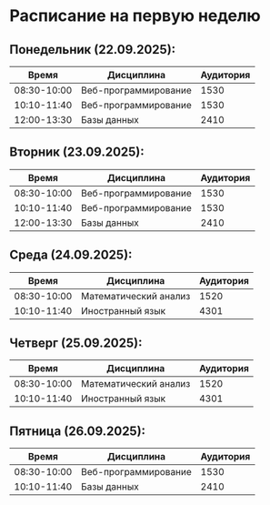 # Расписание на первую неделю

## Понедельник (22.09.2025):

| Время       | Дисциплина           | Аудитория |
| ----------- | -------------------- | --------- |
| 08:30-10:00 | Веб-программирование | 1530      |
| 10:10-11:40 | Веб-программирование | 1530      |
| 12:00-13:30 | Базы данных          | 2410      |

## Вторник (23.09.2025):

| Время       | Дисциплина           | Аудитория |
| ----------- | -------------------- | --------- |
| 08:30-10:00 | Веб-программирование | 1530      |
| 10:10-11:40 | Веб-программирование | 1530      |
| 12:00-13:30 | Базы данных          | 2410      |

## Среда (24.09.2025):

| Время       | Дисциплина            | Аудитория |
| ----------- | --------------------- | --------- |
| 08:30-10:00 | Математический анализ | 1520      |
| 10:10-11:40 | Иностранный язык      | 4301      |

## Четверг (25.09.2025):

| Время       | Дисциплина            | Аудитория |
| ----------- | --------------------- | --------- |
| 08:30-10:00 | Математический анализ | 1520      |
| 10:10-11:40 | Иностранный язык      | 4301      |

## Пятница (26.09.2025):

| Время       | Дисциплина           | Аудитория |
| ----------- | -------------------- | --------- |
| 08:30-10:00 | Веб-программирование | 1530      |
| 10:10-11:40 | Базы данных          | 2410      |